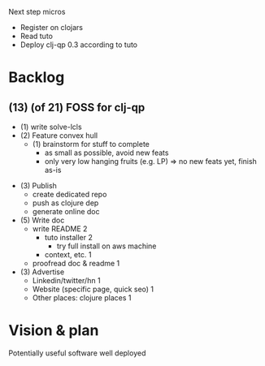 Next step micros
- Register on clojars
- Read tuto
- Deploy clj-qp 0.3 according to tuto

# Backlog
## (13) (of 21) FOSS for clj-qp
+ (1) write solve-lcls
+ (2) Feature convex hull
  + (1) brainstorm for stuff to complete
	- as small as possible, avoid new feats
	- only very low hanging fruits (e.g. LP)
   => no new feats yet, finish as-is
- (3) Publish
  + create dedicated repo
  - push as clojure dep
  - generate online doc
- (5) Write doc
  - write README 2
	- tuto installer 2
		- try full install on aws machine
	- context, etc. 1
  - proofread doc & readme 1
- (3) Advertise 
  - Linkedin/twitter/hn 1
  - Website (specific page, quick seo) 1
  - Other places: clojure places 1

# Vision & plan
Potentially useful software well deployed
